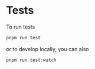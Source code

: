 # Tests

To run tests

```sh
pnpm run test
```

or to develop locally, you can also

```sh
pnpm run test:watch
```
